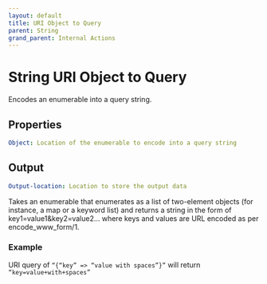 ```yaml
---
layout: default
title: URI Object to Query
parent: String
grand_parent: Internal Actions
---
```

# String URI Object to Query
Encodes an enumerable into a query string.

## Properties
```yaml
Object: Location of the enumerable to encode into a query string
```

## Output
```yaml
Output-location: Location to store the output data
```

Takes an enumerable that enumerates as a list of two-element objects (for instance, a map or a keyword list) and returns a string in the form of key1=value1&key2=value2… where keys and values are URL encoded as per encode_www_form/1.

### Example
URI query of `“{“key” => “value with spaces”}”` will return `“key=value+with+spaces”`

